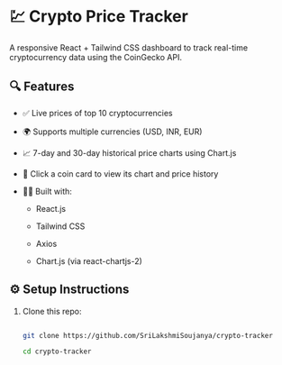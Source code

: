 # 💹 Crypto Price Tracker

A responsive React + Tailwind CSS dashboard to track real-time cryptocurrency data using the CoinGecko API.

## 🔍 Features

- ✅ Live prices of top 10 cryptocurrencies
  
- 🌍 Supports multiple currencies (USD, INR, EUR)
  
- 📈 7-day and 30-day historical price charts using Chart.js
  
- 🎯 Click a coin card to view its chart and price history
  
- 🧑‍💻 Built with:
  
  - React.js
    
  - Tailwind CSS
    
  - Axios
    
  - Chart.js (via react-chartjs-2)

## ⚙️ Setup Instructions

1. Clone this repo:

   ```bash
   
   git clone https://github.com/SriLakshmiSoujanya/crypto-tracker
   
   cd crypto-tracker
